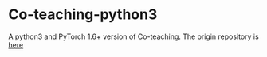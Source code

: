 # Co-teaching-python3
A python3 and PyTorch 1.6+ version of Co-teaching. The origin repository is [here](https://github.com/bhanML/Co-teaching)
